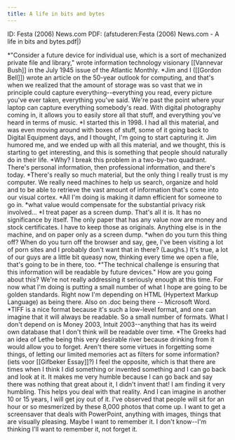 ```yaml
---
title: A life in bits and bytes
---
```

ID: Festa (2006) News.com
PDF: (afstuderen:Festa (2006) News.com - A life in bits and bytes.pdf|)

*"Consider a future device for individual use, which is a sort of mechanized private file and library," wrote information technology visionary [[Vannevar Bush]] in the July 1945 issue of the Atlantic Monthly.
*Jim and I ([[Gordon Bell]]) wrote an article on the 50-year outlook for computing, and that's when we realized that the amount of storage was so vast that we in principle could capture everything--everything you read, every picture you've ever taken, everything you've said. We're past the point where your laptop can capture everything somebody's read. With digital photography coming in, it allows you to easily store all that stuff, and everything you've heard in terms of music.
*I started this in 1998. I had all this material, and was even moving around with boxes of stuff, some of it going back to Digital Equipment days, and I thought, I'm going to start capturing it. Jim humored me, and we ended up with all this material, and we thought, this is starting to get interesting, and this is something that people should naturally do in their life.
*Why? I break this problem in a two-by-two quadrant. There's personal information, then professional information, and there's today.
*There's really so much material, but the only thing I really trust is my computer. We really need machines to help us search, organize and hold and to be able to retrieve the vast amount of information that's come into our visual cortex.
*All I'm doing is making it damn efficient for someone to go in.
*what value would compensate for the substantial privacy risk involved...
*I treat paper as a screen dump. That's all it is. It has no significance by itself. The only paper that has any value now are money and stock certificates. I have to keep those as originals. Anything else is in the machine, and on paper only as a screen dump.
*when do you turn this thing off? When do you turn off the browser and say, gee, I've been visiting a lot of porn sites and I probably don't want that in there? (Laughs.) It's true, a lot of our guys are a little bit queasy now, thinking every time we open a file, that's going to be in there, too.
*"The technical challenge is ensuring that this information will be readable by future devices." How are you going about this? We're not really addressing it seriously enough at this time. For now what I'm doing is putting a small number of what I hope are going to be golden standards. Right now I'm depending on HTML (Hypertext Markup Language) as being there. Also on .doc being there -- Microsoft Word.
*TIFF is a nice format because it's such a low-level format, and one can imagine that it will always be readable. So a small number of formats. What I don't depend on is Money 2003, Intuit 2003--anything that has its weird own database that I don't think will be readable over time.
*The Greeks had an idea of Lethe being this very desirable river because drinking from it would allow you to forget. Aren't there some virtues in forgetting some things, of letting our limited memories act as filters for some information? (iets voor [[Gifbeker Essay]]?) I feel the opposite, which is that there are times when I think I did something or invented something and I can go back and look at it. It makes me very humble because I can go back and say there was nothing that great about it, I didn't invent that! I am finding it very humbling. This helps you deal with that reality. And I can imagine in another 10 or 15 years, I will get joy out of it. I've observed that people will sit for an hour or so mesmerized by these 8,000 photos that come up. I want to get a screensaver that deals with PowerPoint, anything with images, things that are visually pleasing. Maybe I want to remember it. I don't know--I'm thinking I'll want to remember it, not forget it.
